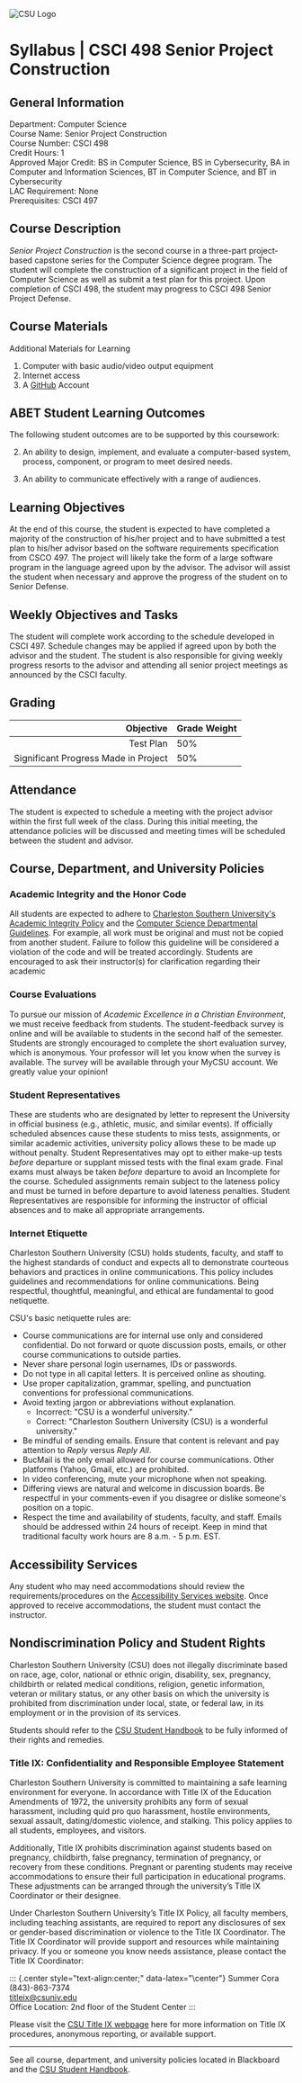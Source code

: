 ![CSU Logo](../media/CSU_logo.svg "Charleston Southern University")

Syllabus | CSCI 498 Senior Project Construction
===============================================

## General Information

Department: Computer Science  
Course Name: Senior Project Construction  
Course Number: CSCI 498  
Credit Hours: 1  
Approved Major Credit: BS in Computer Science, BS in Cybersecurity, BA in Computer and Information Sciences, BT in Computer Science, and BT in Cybersecurity  
LAC Requirement: None  
Prerequisites: CSCI 497

## Course Description

*Senior Project Construction* is the second course in a three-part project-based capstone series for the Computer Science degree program. The student will complete the construction of a significant project in the field of Computer Science as well as submit a test plan for this project. Upon completion of CSCI 498, the student may progress to CSCI 498 Senior Project Defense.

## Course Materials

Additional Materials for Learning

1.  Computer with basic audio/video output equipment
2.  Internet access
3.  A [GitHub](https://github.com/) Account


## ABET Student Learning Outcomes

The following student outcomes are to be supported by this coursework:

2.  An ability to design, implement, and evaluate a computer-based system, process, component, or program to meet desired needs.

3.  An ability to communicate effectively with a range of audiences.


## Learning Objectives

At the end of this course, the student is expected to have completed a majority of the construction of his/her project and to have submitted a test plan to his/her advisor based on the software requirements specification from CSCO 497. The project will likely take the form of a large software program in the language agreed upon by the advisor. The advisor will assist the student when necessary and approve the progress of the student on to Senior Defense.

## Weekly Objectives and Tasks

The student will complete work according to the schedule developed in CSCI 497. Schedule changes may be applied if agreed upon by both the advisor and the student. The student is also responsible for giving weekly progress resorts to the advisor and attending all senior project meetings as announced by the CSCI faculty.

## Grading

| Objective                            | Grade Weight |
|-------------------------------------:|--------------|
| Test Plan                            | 50%          |
| Significant Progress Made in Project | 50%          |

## Attendance

The student is expected to schedule a meeting with the project advisor within the first full week of the class. During this initial meeting, the attendance policies will be discussed and meeting times will be scheduled between the student and advisor.

## Course, Department, and University Policies

### Academic Integrity and the Honor Code

All students are expected to adhere to [Charleston Southern University's Academic Integrity Policy](https://www.charlestonsouthern.edu/wp-content/uploads/Policy-R-58-updated-Feb-2023.pdf) and the [Computer Science Departmental Guidelines](https://csu-cs.github.io/csci-235/integrity). For example, all work must be original and must not be copied from another student. Failure to follow this guideline will be considered a violation of the code and will be treated accordingly. Students are encouraged to ask their instructor(s) for clarification regarding their academic 

### Course Evaluations

To pursue our mission of *Academic Excellence in a Christian Environment*, we must receive feedback from students. The student-feedback survey is online and will be available to students in the second half of the semester. Students are strongly encouraged to complete the short evaluation survey, which is anonymous. Your professor will let you know when the survey is available. The survey will be available through your MyCSU account. We greatly value your opinion!

### Student Representatives

These are students who are designated by letter to represent the University in official business (e.g., athletic, music, and similar events). If officially scheduled absences cause these students to miss tests, assignments, or similar academic activities, university policy allows these to be made up without penalty. Student Representatives may opt to either make-up tests *before* departure or supplant missed tests with the final exam grade. Final exams must always be taken *before* departure to avoid an Incomplete for the course. Scheduled assignments remain subject to the lateness policy and must be turned in before departure to avoid lateness penalties. Student Representatives are responsible for informing the instructor of official absences and to make all appropriate arrangements.

### Internet Etiquette

Charleston Southern University (CSU) holds students, faculty, and staff to the highest standards of conduct and expects all to demonstrate courteous behaviors and practices in online communications. This policy includes guidelines and recommendations for online communications. Being respectful, thoughtful, meaningful, and ethical are fundamental to good netiquette.

CSU's basic netiquette rules are:

*  Course communications are for internal use only and considered confidential. Do not forward or quote discussion posts, emails, or other course communications to outside parties.
*  Never share personal login usernames, IDs or passwords.
*  Do not type in all capital letters. It is perceived online as shouting.
*  Use proper capitalization, grammar, spelling, and punctuation conventions for professional communications.
*  Avoid texting jargon or abbreviations without explanation.
    *   Incorrect: "CSU is a wonderful university."
    *   Correct: "Charleston Southern University (CSU) is a wonderful university."
*  Be mindful of sending emails. Ensure that content is relevant and pay attention to *Reply* versus *Reply All*. 
*  BucMail is the only email allowed for course communications. Other platforms (Yahoo, Gmail, etc.) are prohibited. 
*  In video conferencing, mute your microphone when not speaking.
*  Differing views are natural and welcome in discussion boards. Be respectful in your comments-even if you disagree or dislike someone's position on a topic. 
*  Respect the time and availability of students, faculty, and staff. Emails should be addressed within 24 hours of receipt. Keep in mind that traditional faculty work hours are 8 a.m. - 5 p.m. EST.

## Accessibility Services

Any student who may need accommodations should review the requirements/procedures on the [Accessibility Services website](https://www.charlestonsouthern.edu/academics/student-success-center/accessibility-services/). Once approved to receive accommodations, the student must contact the instructor.

## Nondiscrimination Policy and Student Rights

Charleston Southern University (CSU) does not illegally discriminate based on race, age, color, national or ethnic origin, disability, sex, pregnancy, childbirth or related medical conditions, religion, genetic information, veteran or military status, or any other basis on which the university is prohibited from discrimination under local, state, or federal law, in its employment or in the provision of its services.

Students should refer to the [CSU Student Handbook](https://www.charlestonsouthern.edu/current-students/student-resources/) to be fully informed of their rights and remedies.

### Title IX: Confidentiality and Responsible Employee Statement
Charleston Southern University is committed to maintaining a safe learning environment for everyone. In accordance with Title IX of the Education Amendments of 1972, the university prohibits any form of sexual harassment, including quid pro quo harassment, hostile environments, sexual assault, dating/domestic violence, and stalking. This policy applies to all students, employees, and visitors.

Additionally, Title IX prohibits discrimination against students based on pregnancy, childbirth, false pregnancy, termination of pregnancy, or recovery from these conditions. Pregnant or parenting students may receive accommodations to ensure their full participation in educational programs. These adjustments can be arranged through the university’s Title IX Coordinator or their designee.

Under Charleston Southern University’s Title IX Policy, all faculty members, including teaching assistants, are required to report any disclosures of sex or gender-based discrimination or violence to the Title IX Coordinator. The Title IX Coordinator will provide support and resources while maintaining privacy. If you or someone you know needs assistance, please contact the Title IX Coordinator:

::: {.center style="text-align:center;" data-latex="\center"}
Summer Cora  
(843)-863-7374  
<titleix@csuniv.edu>  
Office Location: 2nd floor of the Student Center
:::

Please visit the [CSU Title IX webpage](https://www.charlestonsouthern.edu/offices/title-ix/) here for more information on Title IX procedures, anonymous reporting, or available support.

------------

See all course, department, and university policies located in Blackboard and the [CSU Student Handbook](https://www.charlestonsouthern.edu/current-students/student-resources/).